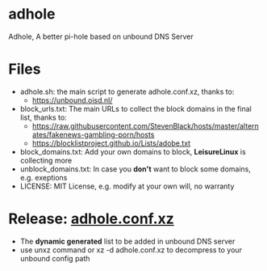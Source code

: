 # adhole
Adhole, A better pi-hole based on unbound DNS Server

# Files
  - adhole.sh: the main script to generate adhole.conf.xz, thanks to:
     - https://unbound.oisd.nl/
  - block_urls.txt: The main URLs to collect the block domains in the final
    list, thanks to:
     - https://raw.githubusercontent.com/StevenBlack/hosts/master/alternates/fakenews-gambling-porn/hosts
     - https://blocklistproject.github.io/Lists/adobe.txt
  - block_domains.txt: Add your own domains to block, **LeisureLinux** is collecting more
  - unblock_domains.txt: In case you **don't** want to block some domains, e.g. exeptions
  - LICENSE: MIT License, e.g. modify at your own will, no warranty
     
# Release: [adhole.conf.xz](https://raw.githubusercontent.com/LeisureLinux/adhole/main/adhole.conf.xz)
  - The **dynamic generated** list to be added in unbound DNS server
  - use unxz command or xz -d adhole.conf.xz to decompress to your unbound config path
